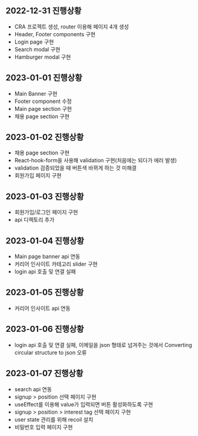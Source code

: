 ## 2022-12-31 진행상황
- CRA 프로젝트 생성, router 이용해 페이지 4개 생성
- Header, Footer components 구현
- Login page 구현
- Search modal 구현
- Hamburger modal 구현

## 2023-01-01 진행상황
- Main Banner 구현
- Footer component 수정
- Main page section 구현
- 채용 page section 구현

## 2023-01-02 진행상황
- 채용 page section 구현
- React-hook-form을 사용해 validation 구현(처음에는 되다가 에러 발생)
- validation 검증되었을 때 버튼색 바뀌게 하는 것 미해결
- 회원가입 페이지 구현

## 2023-01-03 진행상황
- 회원가입/로그인 페이지 구현
- api 디렉토리 추가

## 2023-01-04 진행상황
- Main page banner api 연동
- 커리어 인사이트 카테고리 slider 구현
- login api 호출 및 연결 실패

## 2023-01-05 진행상황
- 커리어 인사이트 api 연동

## 2023-01-06 진행상황
- login api 호출 및 연결 실패, 이메일을 json 형태로 넘겨주는 것에서 Converting circular structure to json 오류

## 2023-01-07 진행상황
- search api 연동
- signup > position 선택 페이지 구현
- useEffect를 이용해 value가 입력되면 버튼 활성화하도록 구현
- signup > position > interest tag 선택 페이지 구현
- user state 관리를 위해 recoil 설치
- 비밀번호 입력 페이지 구현
